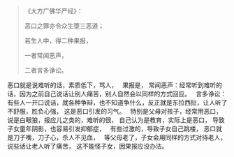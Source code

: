 > 《大方广佛华严经》：
> 
> 恶口之罪亦令众生堕三恶道；
> 
> 若生人中，得二种果报，
> 
> 一者常闻恶声，
> 
> 二者言多诤讼。

恶口就是说难听的话，素质低下，骂人，
&nbsp;
果报是，
常闻恶声：经常听到难听的话，因为之前自己说话让别人痛苦，别人自然会以同样的方式回应。
&nbsp;
言多诤讼：有些人一开口说话，就各种争辩，也不知道争什么，反正就是东拉西扯，让人听了不舒服，胜负心强，
这是恶口引发的习气。
&nbsp;
特别是父母对孩子，经常用恶口，说是白眼狼，报应儿之类的，难听的很，
自己认为是教育，实际上是恶口，
导致子女童年阴影，也容易引发抑郁症，
&nbsp;
有些过激的，导致子女自己跳楼，
恶口就是刀子嘴，刀子心，杀人不见血，
&nbsp;
等父母老了，子女会用同样的方式对待老人，说些话让老人听了痛苦，
这不能怪子女，因果报应没办法。